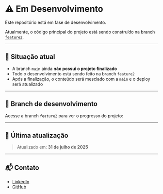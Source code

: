 # ⚠️ Em Desenvolvimento

Este repositório está em fase de desenvolvimento.

Atualmente, o código principal do projeto está sendo construído na branch [`feature2`](https://github.com/afonsofagundes/Portfolio/tree/feature2).

---

## 🚧 Situação atual

- A branch `main` ainda **não possui o projeto finalizado**
- Todo o desenvolvimento está sendo feito na branch `feature2`
- Após a finalização, o conteúdo será mesclado com a `main` e o deploy será atualizado

---

## 🔗 Branch de desenvolvimento

Acesse a branch `feature2` para ver o progresso do projeto:

---

## 📅 Última atualização

> Atualizado em: **31 de julho de 2025**

---

## 📬 Contato

- [LinkedIn](https://www.linkedin.com/in/afonsofagundes)
- [GitHub](https://github.com/afonsofagundes)
